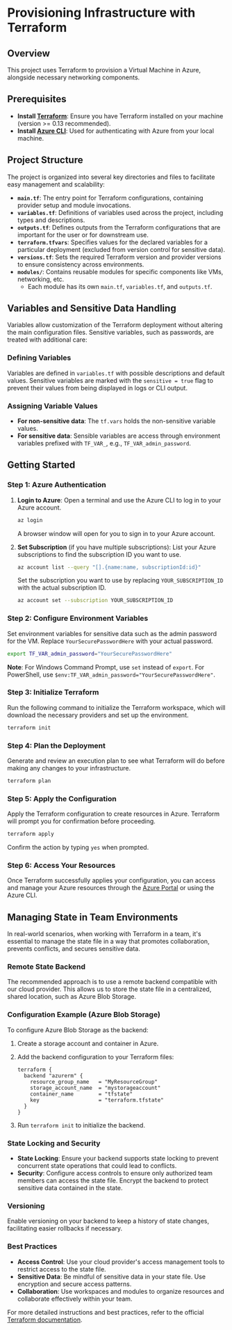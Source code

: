 # Provisioning Infrastructure with Terraform

## Overview

This project uses Terraform to provision a Virtual Machine in Azure, alongside necessary networking components.

## Prerequisites

- **Install [Terraform](https://www.terraform.io/downloads.html)**: Ensure you have Terraform installed on your machine (version >= 0.13 recommended).
- **Install [Azure CLI](https://docs.microsoft.com/en-us/cli/azure/install-azure-cli)**: Used for authenticating with Azure from your local machine.

## Project Structure

The project is organized into several key directories and files to facilitate easy management and scalability:

- **`main.tf`**: The entry point for Terraform configurations, containing provider setup and module invocations.
- **`variables.tf`**: Definitions of variables used across the project, including types and descriptions.
- **`outputs.tf`**: Defines outputs from the Terraform configurations that are important for the user or for downstream use.
- **`terraform.tfvars`**: Specifies values for the declared variables for a particular deployment (excluded from version control for sensitive data).
- **`versions.tf`**: Sets the required Terraform version and provider versions to ensure consistency across environments.
- **`modules/`**: Contains reusable modules for specific components like VMs, networking, etc.
    - Each module has its own `main.tf`, `variables.tf`, and `outputs.tf`.

## Variables and Sensitive Data Handling

Variables allow customization of the Terraform deployment without altering the main configuration files. Sensitive variables, such as passwords, are treated with additional care:

### Defining Variables

Variables are defined in `variables.tf` with possible descriptions and default values. Sensitive variables are marked with the `sensitive = true` flag to prevent their values from being displayed in logs or CLI output.

### Assigning Variable Values

- **For non-sensitive data**: The `tf.vars` holds the non-sensitive variable values.
- **For sensitive data**: Sensible variables are access through environment variables prefixed with `TF_VAR_`, e.g., `TF_VAR_admin_password`.

## Getting Started

### Step 1: Azure Authentication

1. **Login to Azure**:
   Open a terminal and use the Azure CLI to log in to your Azure account.

   ```bash
   az login
   ```

   A browser window will open for you to sign in to your Azure account.

2. **Set Subscription** (if you have multiple subscriptions):
   List your Azure subscriptions to find the subscription ID you want to use.

   ```bash
   az account list --query "[].{name:name, subscriptionId:id}"
   ```

   Set the subscription you want to use by replacing `YOUR_SUBSCRIPTION_ID` with the actual subscription ID.

   ```bash
   az account set --subscription YOUR_SUBSCRIPTION_ID
   ```

### Step 2: Configure Environment Variables

Set environment variables for sensitive data such as the admin password for the VM. Replace `YourSecurePasswordHere` with your actual password.

```bash
export TF_VAR_admin_password="YourSecurePasswordHere"
```

**Note**: For Windows Command Prompt, use `set` instead of `export`. For PowerShell, use `$env:TF_VAR_admin_password="YourSecurePasswordHere"`.

### Step 3: Initialize Terraform

Run the following command to initialize the Terraform workspace, which will download the necessary providers and set up the environment.

```bash
terraform init
```

### Step 4: Plan the Deployment

Generate and review an execution plan to see what Terraform will do before making any changes to your infrastructure.

```bash
terraform plan
```

### Step 5: Apply the Configuration

Apply the Terraform configuration to create resources in Azure. Terraform will prompt you for confirmation before proceeding.

```bash
terraform apply
```

Confirm the action by typing `yes` when prompted.

### Step 6: Access Your Resources

Once Terraform successfully applies your configuration, you can access and manage your Azure resources through the [Azure Portal](https://portal.azure.com) or using the Azure CLI.

## Managing State in Team Environments

In real-world scenarios, when working with Terraform in a team, it's essential to manage the state file in a way that promotes collaboration, prevents conflicts, and secures sensitive data.

### Remote State Backend

The recommended approach is to use a remote backend compatible with our cloud provider. This allows us to store the state file in a centralized, shared location, such as Azure Blob Storage.

### Configuration Example (Azure Blob Storage)

To configure Azure Blob Storage as the backend:

1. Create a storage account and container in Azure.
2. Add the backend configuration to your Terraform files:

    ```hcl
    terraform {
      backend "azurerm" {
        resource_group_name   = "MyResourceGroup"
        storage_account_name  = "mystorageaccount"
        container_name        = "tfstate"
        key                   = "terraform.tfstate"
      }
    }
    ```

3. Run `terraform init` to initialize the backend.

### State Locking and Security

- **State Locking**: Ensure your backend supports state locking to prevent concurrent state operations that could lead to conflicts.
- **Security**: Configure access controls to ensure only authorized team members can access the state file. Encrypt the backend to protect sensitive data contained in the state.

### Versioning

Enable versioning on your backend to keep a history of state changes, facilitating easier rollbacks if necessary.

### Best Practices

- **Access Control**: Use your cloud provider's access management tools to restrict access to the state file.
- **Sensitive Data**: Be mindful of sensitive data in your state file. Use encryption and secure access patterns.
- **Collaboration**: Use workspaces and modules to organize resources and collaborate effectively within your team.

For more detailed instructions and best practices, refer to the official [Terraform documentation](https://www.terraform.io/docs).